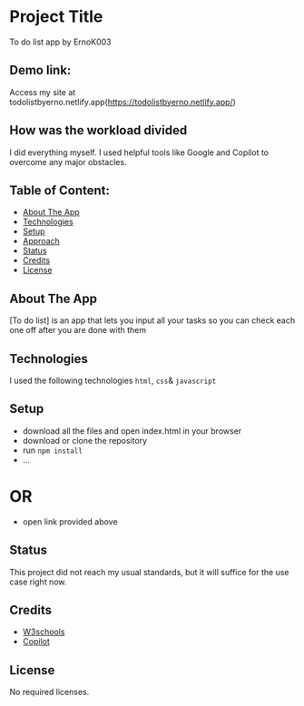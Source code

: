 # Project Title 
To do list app by ErnoK003

## Demo link:
Access my site at todolistbyerno.netlify.app(https://todolistbyerno.netlify.app/)

## How was the workload divided
I did everything myself. I used helpful tools like Google and Copilot to overcome any major obstacles.


## Table of Content:

- [About The App](#about-the-app)
- [Technologies](#technologies)
- [Setup](#setup)
- [Approach](#approach)
- [Status](#status)
- [Credits](#credits)
- [License](#license)

## About The App
[To do list] is an app that lets you input all your tasks so you can check each one off after you are done with them

## Technologies
I used the following technologies `html`, `css`& `javascript`

## Setup
- download all the files and open index.html in your browser
- download or clone the repository
- run `npm install`
- ...
# OR
- open link provided above

## Status
This project did not reach my usual standards, but it will suffice for the use case right now.

## Credits
- [W3schools](https://www.w3schools.com/)
- [Copilot](https://code.visualstudio.com/docs/copilot/overview)

## License
No required licenses.